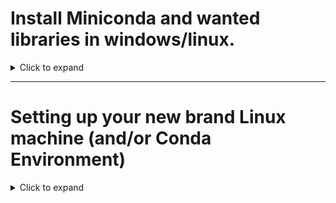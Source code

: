 # Install Miniconda and wanted libraries in windows/linux.

<details>
  <summary>Click to expand</summary>


- Install Miniconda => https://docs.conda.io/en/latest/miniconda.html
- Restart the PC.
- If you're on Windows, after restarting, open the Anaconda Prompt and paste (for using basic Linux commands):

                conda install m2-base

Now, for Linux/Windows users:

- Download this repository, go to that folder through conda terminal.
- Take a glance to *all_libraries.sh* script. Write there all the libraries you want to use.
- Think a name for your future Conda environment. Copy the code below and change *<ENV_NAME>* for your desired one.  

                bash all_libraries.sh <ENV_NAME>
                
This will create a compartmentalized environment with the libraries written in *all_libraries.sh*. To use it, in the Conda promt, **conda activate** will initialize it.

**Disclamier: ** Sometimes in Windows I have to re-run manually some of the libraries written in *all_libraries.sh*. If you don't find your environment in *jupyter-lab*, re-run the command.

### Advice:

<details>
  <summary>Click to expand</summary>


- It is considered *good development practices* to specify the Python version you want to install in the new environment, and also specifying the *main library* in the command line. Just check out the Conda documentation, it is very user-friendly.

- Managing/creating new envs => https://docs.conda.io/projects/conda/en/latest/user-guide/tasks/manage-environments.html

If you have an already working computer and you want to clone all your libraries from one pc to another, here is the solution (I am literally copypasting the Conda docs)

- Saving libraries in a *.txt*. Activate your env and run:

        conda list. # List all packages installed into the environment 'myenv'
        
        conda list -n myenv # Save packages for future use
        
        conda list --export > package-list.txt # Reinstall packages from an export file


- Creating a new env with the .txt libraries:

        conda create -n <ENVNAME> --file package-list.txt.

-----------------------------------------------------------------

</details>

-----------------------------------------------------------------

</details>

---------------------------------------------------

# Setting up your new brand Linux machine (and/or Conda Environment)

<details>
  <summary>Click to expand</summary>

Once you have installed your Linux version, it is time to install all the programs you need, and Conda environment (in case you use it)... And this is terribly tiring and boring, so, instead of doing everything manually, just run bash scripts. 

All senior workers know this, but talking with colleagues I realized it is not that common, so here I leave a basic example of installing your linux programs at once, creating a conda environment, coping a .txt of your libraries and import it in a new environment or installing just the libraries you want.



More or less what I need to start working: Installing **Conda** *(Miniconda)*, libraries, **Jupyter-Labs**, **adding Conda environments to Jupyter-Labs**/Notebooks, libraries for specific environments...

You can make a copy of your current environment in a *.txt* file and use it to create a new env, or you can write commands in a *.sh* file. I prefer the 2nd one because it feels cleaner, I am installing just what I am sure I need (sometimes we install more than we need just testing libraries). Other way is using *conda list* or *pip freeze* to check all installed libraries and select the important ones.

# Ubuntu programs.

There are more efficient ways, but just running the script with the sudo apt-get install commands you can get all programs installed at once. Go to the cloned folder and run:

        bash linux_programs.sh 

The bash script includes:

- git
- Terminator # Terminal that can be divided in as many windows as you want.
- code # visual studio code
- chromium
- Spotify
- krita # image editor
- usb-creator-gtk # Startup Disk Creator
- Ubuntu-Tweaks         # (I like window buttons in the left)

If you do not want to install a concrete program, just **#** that line. Also you can add all you want.



<details>
  <summary>Click to expand</summary>

-----------------------------------------------------------------

</details>

# Useful VSCode extensions:

<details>
  <summary>Click to expand</summary>


Go to VSCode, then ctrl+P and copy the extensions:

- PDF reader

        ext install tomoki1207.pdf

- Grammar spelling

        ext install streetsidesoftware.code-spell-checker

- Colors for checking parenthesis (awesome)

        ext install CoenraadS.bracket-pair-colorizer-2

- Preview CSVs

        ext install GrapeCity.gc-excelviewer

- Write math formulas in markdown

        ext install goessner.mdmath

All this is basic knowledge, nevertheless I realised not everybody know/do it, so maybe it can be helpful.

<details>
  <summary>Click to expand</summary>

-----------------------------------------------------------------

</details>

-------------------------------------

-------------------------------------


<details>
  <summary>Click to expand</summary>



![alt](pics/woof-bark-bark-dog-graph.jpg)

-----------------------------------------------------------------

</details>

-------------------------------------

-------------------------------------